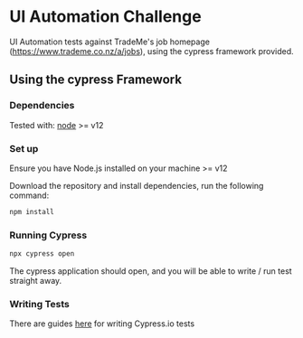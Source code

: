 # UI Automation Challenge

UI Automation tests against TradeMe's job homepage (https://www.trademe.co.nz/a/jobs), using the cypress framework provided.

## Using the cypress Framework

### Dependencies

Tested with: [node](https://nodejs.org/) >= v12

### Set up

Ensure you have Node.js installed on your machine >= v12

Download the repository and install dependencies, run the following command:

```bash
npm install
```

### Running Cypress

```bash
npx cypress open
```

The cypress application should open, and you will be able to write / run test straight away.

### Writing Tests

There are guides [here](https://docs.cypress.io/guides/getting-started/writing-your-first-test) for writing Cypress.io tests
